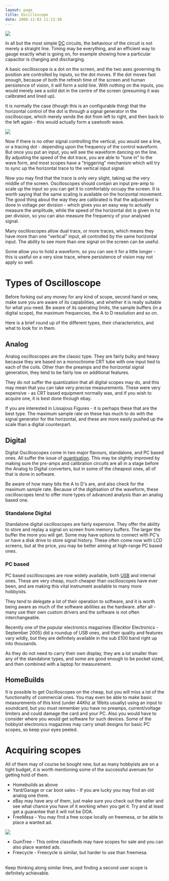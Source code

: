 ```yaml
---
layout: page
title: Oscilloscope
date: 2008-11-03 11:13:38
---
```

<p> <a class="internal" href="browseimage315"> <img class="img-responsive" src="image315&amp;thumb=1"/> </a>
</p>
<p>In all but the most simple <a href="/wiki/direct_current.html" title="Direct Current">DC</a> circuits, the behaviour of the circuit is not merely a straight line. Timing may be everything, and an efficient way to gauge exactly what is going on, for example showing how a particular capacitor is charging and discharging.
</p>
<p>A basic oscilloscope is a dot on the screen, and the two axes governing its position are controlled by inputs, so the dot moves. If the dot moves fast enough, because of both the refresh time of the screen and human persistence of vision, it will form a solid line. With nothing on the inputs, you would merely see a solid dot in the centre of the screen (presuming it was calibrated and lined up).
</p>
<p>It is normally the case (though this is an configurable thing) that the horizontal control of the dot is through a signal generator in the oscilloscope, which merely sends the dot from left to right, and then back to the left again - this would actually form a sawtooth wave.
</p>
<p><img class="img-responsive" src="image318"/>
</p>
<p>Now if there is no other signal controlling the vertical, you would see a line, or a tracing dot - depending upon the frequency of the control waveform. But once you put an input, you will see the waveform dancing on the line. By adjusting the speed of the dot trace, you are able to "tune in" to the wave form, and most scopes have a "triggering" mechanism which will try to sync up the horizontal trace to the vertical input signal.
</p>
<p>Now you may find that the trace is only very slight, taking up the very middle of the screen. Oscilloscopes should contain an input pre-amp to scale up the input so you can get it to comfortably occupy the screen. It is worth saying that the same scaling is available on the horizontal movement. The good thing about the way they are calibrated is that the adjustment is done in voltage per division - which gives you an easy way to actually measure the amplitude, while the speed of the horizontal dot is given in hz per division, so you can also measure the frequency of your analysed signal.
</p>
<p>Many oscilloscopes allow dual trace, or more traces, which means they have more than one "vertical" input, all controlled by the same horizontal input. The ability to see more than one signal on the screen can be useful.
</p>
<p>Some allow you to hold a waveform, so you can see it for a little longer - this is useful on a very slow trace, where persistence of vision may not apply so well.
</p>
<h1 id="Types_of_Oscilloscope">Types of Oscilloscope</h1>
<p>Before forking out any money for any kind of scope, second hand or new, make sure you are aware of its capabilities, and whether it is really suitable for what you need. Be aware of its operating limits, the sample buffers (in a digital scope), the maximum frequencies, the A to D resolution and so on.
</p>
<p>Here is a brief round up of the different types, their characteristics, and what to look for in them.
</p>
<h2 id="Analog">Analog</h2>
<p>Analog oscilloscopes are the classic type. They are fairly bulky and heavy because they are based on a monochrome CRT tube with one input tied to each of the coils. Other than the preamps and the horizontal signal generation, they tend to be fairly low on additional features.
</p>
<p>They do not suffer the quantization that all digital scopes may do, and this may mean that you can take very precise measurements. These were very expensive - as CRT based equipment normally was, and if you wish to acquire one, it is best done through ebay.
</p>
<p>If you are interested in Lissajous Figures - it is perhaps these that are the best type. The maximum sample rate on these has much to do with the signal generator for the horizontal, and these are more easily pushed up the scale than a digital counterpart.
</p>
<h2 id="Digital">Digital</h2>
<p>Digital Oscilloscopes come in two major flavours, standalone, and PC based ones. All suffer the issue of <a href="/wiki/quantisation.html" title="Digital signal degradation">quantisation</a>. This may be slightly improved by making sure the pre-amps and calibration circuits are all in a stage before the Analog to Digital converters, but in some of the cheapest ones, all of that is done in software.
</p>
<p>Be aware of how many bits the A to D's are, and also check for the maximum sample rate. Because of the digitisation of the waveform, these oscilloscopes tend to offer more types of advanced analysis than an analog based one.
</p>
<h3 id="Standalone_Digital">Standalone Digital</h3>
<p>Standalone digital oscilloscopes are fairly expensive. They offer the ability to store and replay a signal on screen from memory buffers. The larger the buffer the more you will get. Some may have options to connect with PC's or have a disk drive to store signal history. These often come now with LCD screens, but at the price, you may be better aiming at high-range PC based ones.
</p>
<h3 id="PC_based">PC based</h3>
<p>PC based oscilloscopes are now widely available, both <a href="/wiki/usb.html" title="Universal Serial Bus">USB</a> and internal ones. These are very cheap, much cheaper than oscilloscopes have ever been, and are making this vital instrument available to many more hobbyists.
</p>
<p>They tend to delegate a lot of their operation to software, and it is worth being aware as much of the software abilities as the hardware. after all - many use their own custom drivers and the software is not often interchangeable.
</p>
<p>Recently one of the popular electronics magazines (Elecktor Electronics - September 2005) did a roundup of USB ones, and their quality and features vary wildly, but they are definitely available in the sub £100 band right up into thousands.
</p>
<p>As they do not need to carry their own display, they are a lot smaller than any of the standalone types, and some are good enough to be pocket sized, and then combined with a laptop for measurement.
</p>
<h2 id="HomeBuilds">HomeBuilds</h2>
<p>It is possible to get Oscilloscopes on the cheap, but you will miss a lot of the functionality of commercial ones. You may even be able to make basic measurements of this kind (under 44Khz at 16bits usually) using an input to soundcard, but you must remember you have no preamps, current/voltage limiters and could damage the card and your PC. Also you would have to consider where you would get software for such devices. Some of the hobbyist electronics magazines may carry small designs for basic PC scopes, so keep your eyes peeled.
</p>
<h1 id="Acquiring_scopes">Acquiring scopes</h1>
<p>All of them may of course be bought new, but as many hobbyists are on a tight budget, it is worth mentioning some of the successful avenues for getting hold of them.
</p>
<ul><li> Homebuilds as above
</li><li> Yard/Garage or car boot sales - If you are lucky you may find an old analog one there.
</li><li> eBay may have any of them, just make sure you check out the seller and see what chance you have of it working when you get it. Try and at least get a guarantee that it will not be DOA.
</li><li> FreeMesa - You may find a free scope locally on freemesa, or be able to place a wanted ad.
</li></ul><p> <a class="internal" href="http://www.FreeMesa.org/?a=21&amp;p=146&amp;b=3" target="_blank"> <img class="img-responsive" src="http://www.freemesa.org/img.php?b=3&amp;p=146"/> </a>
</p>
<ul><li> GumTree - This online classifieds may have scopes for sale and you can also place wanted ads.
</li><li> Freecycle - Freecycle is similar, but harder to use than freemesa.
</li></ul><p>
<br/>Keep thinking along similar lines, and finding a second user scope is definitely achievable.
</p>
